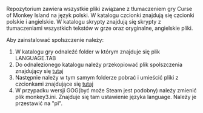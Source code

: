 Repozytorium zawiera wszystkie pliki związane z tłumaczeniem gry Curse of Monkey Island na język polski.
W katalogu czcionki znajdują się czcionki polskie i angielskie.
W katalogu skrypty znajdują się skrypty z tłumaczeniami wszystkich tekstów w grze oraz oryginalne, angielskie pliki.

Aby zainstalować spolszczenie należy:
1. W katalogu gry odnaleźć folder w którym znajduje się plik LANGUAGE.TAB
2. Do odnalezionego katalogu należy przekopiować plik spolszczenia znajdujący się [tutaj](skrypty/pl/LANGUAGE.TAB)
3. Następnie należy w tym samym folderze pobrać i umieścić pliki z czcionkami znajdujące się [tutaj](czcionki/pl)
4. W przypadku wersji GOG(być może Steam jest podobny) należy zmienić plik monkey3.ini. Znajduje się tam ustawienie języka language. Należy je przestawić na "pl".